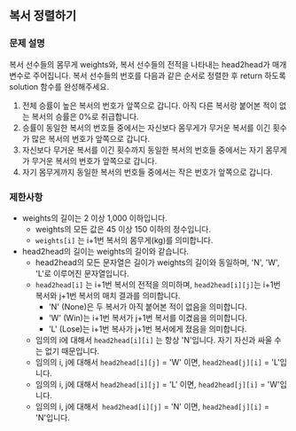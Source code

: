 ## 복서 정렬하기

### 문제 설명
복서 선수들의 몸무게 weights와, 복서 선수들의 전적을 나타내는 head2head가 매개변수로 주어집니다. 복서 선수들의 번호를 다음과 같은 순서로 정렬한 후 return 하도록 solution 함수를 완성해주세요.

1. 전체 승률이 높은 복서의 번호가 앞쪽으로 갑니다. 아직 다른 복서랑 붙어본 적이 없는 복서의 승률은 0%로 취급합니다.
2. 승률이 동일한 복서의 번호들 중에서는 자신보다 몸무게가 무거운 복서를 이긴 횟수가 많은 복서의 번호가 앞쪽으로 갑니다.
3. 자신보다 무거운 복서를 이긴 횟수까지 동일한 복서의 번호들 중에서는 자기 몸무게가 무거운 복서의 번호가 앞쪽으로 갑니다.
4. 자기 몸무게까지 동일한 복서의 번호들 중에서는 작은 번호가 앞쪽으로 갑니다.

### 제한사항
- weights의 길이는 2 이상 1,000 이하입니다.
    - weights의 모든 값은 45 이상 150 이하의 정수입니다.
    - ```weights[i]``` 는 i+1번 복서의 몸무게(kg)를 의미합니다.
- head2head의 길이는 weights의 길이와 같습니다.
    - head2head의 모든 문자열은 길이가 weights의 길이와 동일하며, 'N', 'W', 'L'로 이루어진 문자열입니다.
    - ```head2head[i]``` 는 i+1번 복서의 전적을 의미하며, ```head2head[i][j]```는 i+1번 복서와 j+1번 복서의 매치 결과를 의미합니다.
        - 'N' (None)은 두 복서가 아직 붙어본 적이 없음을 의미합니다.
        - 'W' (Win)는 i+1번 복서가 j+1번 복서를 이겼음을 의미합니다.
        - 'L' (Lose)는 i+1번 복사가 j+1번 복서에게 졌음을 의미합니다.
    - 임의의 i에 대해서 ```head2head[i][i]``` 는 항상 'N'입니다. 자기 자신과 싸울 수는 없기 때문입니다.
    - 임의의 i, j에 대해서 ```head2head[i][j]``` = 'W' 이면, ```head2head[j][i]``` = 'L'입니다.
    - 임의의 i, j에 대해서 ```head2head[i][j]``` = 'L' 이면, ```head2head[j][i]``` = 'W'입니다.
    - 임의의 i, j에 대해서``` head2head[i][j]``` = 'N' 이면, ```head2head[j][i]``` = 'N'입니다.